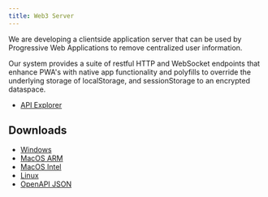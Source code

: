 ```yaml
---
title: Web3 Server
---
```


We are developing a clientside application server that can be used by Progressive Web Applications to remove centralized user information.

Our system provides a suite of restful HTTP and WebSocket endpoints that enhance PWA's with native app functionality and polyfills to override the underlying storage of localStorage, and sessionStorage to an encrypted dataspace.

- [API Explorer](https://dappserver.github.io/server)

## Downloads

- [Windows](https://github.com/dAppServer/server/releases/latest/download/lethean-server-win-amd64)
- [MacOS ARM](https://github.com/dAppServer/server/releases/latest/download/lethean-server-macos-aarch64)
- [MacOS Intel](https://github.com/dAppServer/server/releases/latest/download/lethean-server-macos-amd64)
- [Linux](https://github.com/dAppServer/server/releases/latest/download/lethean-server-linux-amd64)
- [OpenAPI JSON](https://github.com/dAppServer/server/releases/latest/download/openapi.json)
